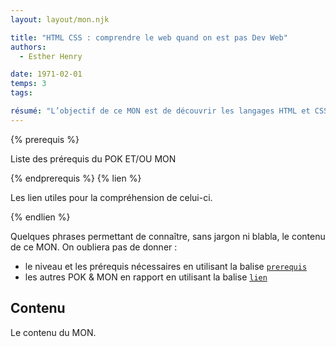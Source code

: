 ```yaml
---
layout: layout/mon.njk

title: "HTML CSS : comprendre le web quand on est pas Dev Web"
authors:
  - Esther Henry

date: 1971-02-01
temps: 3
tags:

résumé: "L’objectif de ce MON est de découvrir les langages HTML et CSS afin d’être capable de comprendre ces langages notamment pour comprendre de quoi parle les Dev."
---
```


{% prerequis %}

Liste des prérequis du POK ET/OU MON

{% endprerequis %}
{% lien %}

Les lien utiles pour la compréhension de celui-ci.

{% endlien %}

Quelques phrases permettant de connaître, sans jargon ni blabla, le contenu de ce MON. On oubliera pas de donner :

- le niveau et les prérequis nécessaires en utilisant la balise [`prerequis`](/contribuer/shortcodes/#prerequis)
- les autres POK & MON en rapport en utilisant la balise [`lien`](/contribuer/shortcodes/#lien)

## Contenu

Le contenu du MON.
